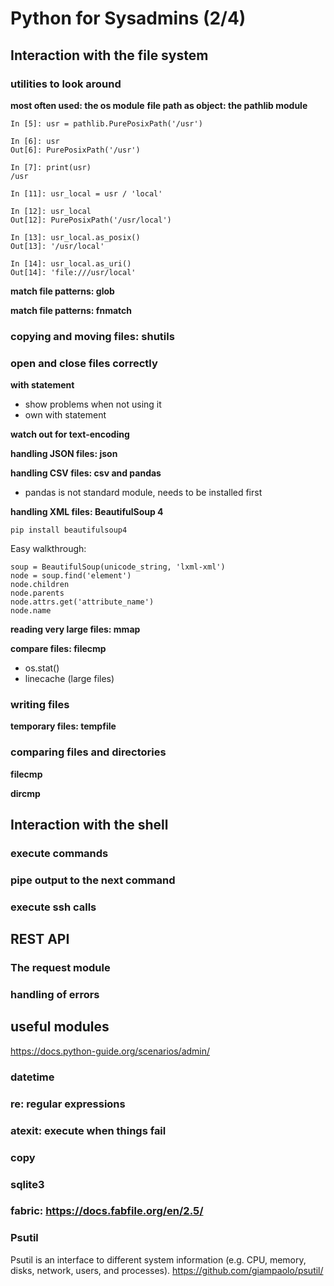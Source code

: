 # Python for Sysadmins (2/4)

## Interaction with the file system

### utilities to look around

**most often used: the os module**
**file path as object: the pathlib module**

```
In [5]: usr = pathlib.PurePosixPath('/usr')                                                                                                                                                                                                                 

In [6]: usr                                                                                                                                                                                                                                                 
Out[6]: PurePosixPath('/usr')

In [7]: print(usr)                                                                                                                                                                                                                                          
/usr

In [11]: usr_local = usr / 'local'                                                                                                                                                                                                                          

In [12]: usr_local                                                                                                                                                                                                                                          
Out[12]: PurePosixPath('/usr/local')

In [13]: usr_local.as_posix()                                                                                                                                                                                                                               
Out[13]: '/usr/local'

In [14]: usr_local.as_uri()                                                                                                                                                                                                                                 
Out[14]: 'file:///usr/local'
```

**match file patterns: glob**

**match file patterns: fnmatch**

### copying and moving files: shutils


### open and close files correctly

**with statement**

- show problems when not using it
- own with statement

**watch out for text-encoding**

**handling JSON files: json**

**handling CSV files: csv and pandas**

- pandas is not standard module, needs to be installed first

**handling XML files: BeautifulSoup 4**

`pip install beautifulsoup4`

Easy walkthrough:

```
soup = BeautifulSoup(unicode_string, 'lxml-xml')
node = soup.find('element')
node.children
node.parents
node.attrs.get('attribute_name')
node.name
```


**reading very large files: mmap**

**compare files: filecmp**

- os.stat()
- linecache (large files)

### writing files

**temporary files: tempfile**

### comparing files and directories

**filecmp**

**dircmp**


## Interaction with the shell

### execute commands

### pipe output to the next command

### execute ssh calls



## REST API

### The request module

### handling of errors



## useful modules

https://docs.python-guide.org/scenarios/admin/


### datetime
### re: regular expressions
### atexit: execute when things fail
### copy
### sqlite3
### fabric: https://docs.fabfile.org/en/2.5/

### Psutil
Psutil is an interface to different system information (e.g. CPU, memory, disks, network, users, and processes).
https://github.com/giampaolo/psutil/






